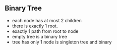 ## Binary Tree
- each node has at most 2 children
- there is exactly 1 root.
- exactly 1 path from root to node
- empty tree is a binary tree
- tree has only 1 node is singleton tree and binary